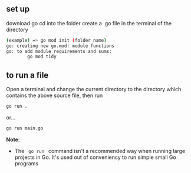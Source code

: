 ## set up

download go 
cd into the folder 
create a .go file
in the terminal of the directory 
```sh
(example) => go mod init (folder name)
go: creating new go.mod: module functions
go: to add module requirements and sums:
        go mod tidy
```

## to run a file
Open a terminal and change the current directory to the directory which contains the above source file, then run
```sh
go run .
```
or...

```sh
go run main.go
```

**Note**: 
* The <code> go run </code> command isn't a recommended way when running large projects in Go. It's used out of conveniency to run simple small Go programs
